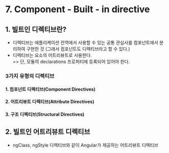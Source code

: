 # 7. Component - Built - in directive
## 1. 빌트인 디렉티브란?
- 디렉티브는 애플리케이션 전역에서 사용할 수 있는 공통 관심사를 컴포넌트에서 분리하여 구현한 것 (그래서 컴포넌트도 디렉티브라고 할 수 있다.)
- 디렉티브는 요소의 어트리뷰트로 사용한다.  
=> 단, 모듈의 declarations 프로퍼티에 등록되어 있어야 한다.

### 3가지 유형의 디렉티브
#### 1. 컴포넌트 디렉티브(Component Directives)
#### 2. 어트리뷰트 디렉티브(Attribute Directives)
#### 3. 구조 디렉티브(Structural Directives)

## 2. 빌트인 어트리뷰트 디렉티브
- ngClass, ngStyle 디렉티브와 같이 Angular가 제공하는 어트리뷰트 디렉티브
